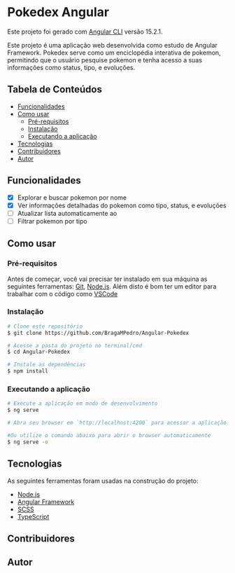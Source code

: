 # Pokedex Angular

Este projeto foi gerado com [Angular CLI](https://github.com/angular/angular-cli) versão 15.2.1.

Este projeto é uma aplicação web desenvolvida como estudo de Angular Framework. Pokedex serve como um enciclopédia interativa de pokemon, permitindo que o usuário pesquise pokemon e tenha acesso a suas informações como status, tipo, e evoluções.

## Tabela de Conteúdos
<!--ts-->
* [Funcionalidades](#funcionalidades)
* [Como usar](#como-usar)
  * [Pré-requisitos](#pré-requisitos)
  * [Instalação](#instalação)
  * [Executando a aplicação](#executando-a-aplicação)
* [Tecnologias](#tecnologias)
* [Contribuidores](#contribuidores)
* [Autor](#autor)
<!--te-->

## Funcionalidades

- [x] Explorar e buscar pokemon por nome
- [x] Ver informações detalhadas do pokemon como tipo, status, e evoluções
- [ ] Atualizar lista automaticamente ao 
- [ ] Filtrar pokemon por tipo

## Como usar

### Pré-requisitos

Antes de começar, você vai precisar ter instalado em sua máquina as seguintes ferramentas:
[Git](https://git-scm.com), [Node.js](https://nodejs.org/en/). 
Além disto é bom ter um editor para trabalhar com o código como [VSCode](https://code.visualstudio.com/)

### Instalação

```bash
# Clone este repositório
$ git clone https://github.com/BragaMPedro/Angular-Pokedex

# Acesse a pasta do projeto no terminal/cmd
$ cd Angular-Pokedex

# Instale as dependências
$ npm install
```

### Executando a aplicação

```bash
# Execute a aplicação em modo de desenvolvimento
$ ng serve

# Abra seu browser em `http://localhost:4200` para acessar a aplicação.

#Ou utilize o comando abaixo para abrir o browser automaticamente
$ ng serve -o
```

## Tecnologias

As seguintes ferramentas foram usadas na construção do projeto:

- [Node.js](https://nodejs.org/en/)
- [Angular Framework](https://angular.io/)
- [SCSS](https://sass-lang.com/)
- [TypeScript](https://www.typescriptlang.org/)

## Contribuidores

## Autor

